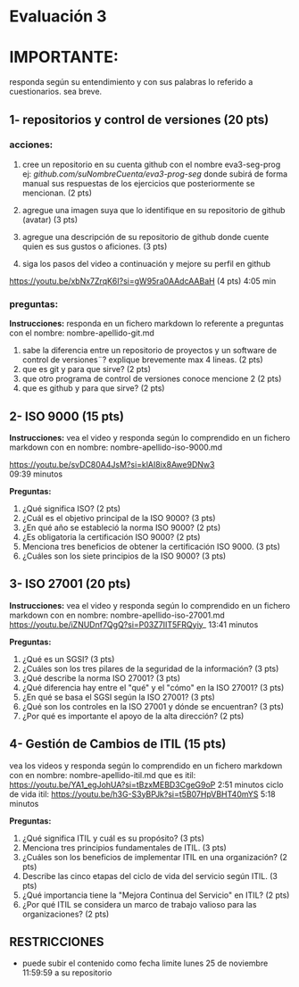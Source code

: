# Evaluación 3 

# IMPORTANTE:
responda según su entendimiento y con sus palabras lo referido a cuestionarios. sea breve.

## 1- repositorios y control de versiones (20 pts)

### acciones:
1. cree un repositorio en su cuenta github con el nombre
eva3-seg-prog ej: *github.com/suNombreCuenta/eva3-prog-seg* 
donde subirá de forma manual sus respuestas de los ejercicios que posteriormente se mencionan. (2 pts)

2. agregue una imagen suya que lo identifique en su repositorio de github (avatar) (3 pts)

3. agregue una descripción de su repositorio de github donde cuente quien es sus gustos o aficiones. (3 pts)

4. siga los pasos del video a continuación y mejore su perfil en github

https://youtu.be/xbNx7ZrqK6I?si=gW95ra0AAdcAABaH (4 pts)
4:05 min

### preguntas:
**Instrucciones:** 
responda en un fichero markdown lo referente a preguntas con el nombre: nombre-apellido-git.md

1. sabe la diferencia entre un repositorio de proyectos y un software de control de versiones¨? explique brevemente max 4 lineas. (2 pts)
2. que es git y para que sirve? (2 pts)
3. que otro programa de control de versiones conoce mencione 2 (2 pts)
4. que es github y para que sirve? (2 pts)

## 2- ISO 9000 (15 pts)
**Instrucciones:** 
vea el video y responda según lo comprendido en un fichero markdown con en nombre: nombre-apellido-iso-9000.md

https://youtu.be/svDC80A4JsM?si=klAI8ix8Awe9DNw3  
09:39 minutos

**Preguntas:**
1. ¿Qué significa ISO? (2 pts)
2. ¿Cuál es el objetivo principal de la ISO 9000? (3 pts)
3. ¿En qué año se estableció la norma ISO 9000? (2 pts)
4. ¿Es obligatoria la certificación ISO 9000? (2 pts)
5. Menciona tres beneficios de obtener la certificación ISO 9000. (3 pts)
6. ¿Cuáles son los siete principios de la ISO 9000? (3 pts)

## 3- ISO 27001 (20 pts)
**Instrucciones:** 
vea el video y responda según lo comprendido en un fichero markdown con en nombre: nombre-apellido-iso-27001.md
https://youtu.be/iZNUDnf7QgQ?si=P03Z7IIT5FRQyiy_
13:41 minutos

**Preguntas:**
1. ¿Qué es un SGSI? (3 pts)
2. ¿Cuáles son los tres pilares de la seguridad de la información? (3 pts)
3. ¿Qué describe la norma ISO 27001? (3 pts)
4. ¿Qué diferencia hay entre el "qué" y el "cómo" en la ISO 27001? (3 pts)
5. ¿En qué se basa el SGSI según la ISO 27001? (3 pts)
6. ¿Qué son los controles en la ISO 27001 y dónde se encuentran? (3 pts)
7. ¿Por qué es importante el apoyo de la alta dirección? (2 pts)

## 4- Gestión de Cambios de ITIL (15 pts)
vea los videos y responda según lo comprendido en un fichero markdown con en nombre: nombre-apellido-itil.md
que es itil:
https://youtu.be/YA1_egJohUA?si=tBzxMEBD3CgeG9oP
2:51 minutos
ciclo de vida itil:
https://youtu.be/h3G-S3yBPJk?si=t5B07HpVBHT40mYS
5:18 minutos

**Preguntas:**
1. ¿Qué significa ITIL y cuál es su propósito? (3 pts)
2. Menciona tres principios fundamentales de ITIL. (3 pts)
3. ¿Cuáles son los beneficios de implementar ITIL en una organización? (2 pts)
4. Describe las cinco etapas del ciclo de vida del servicio según ITIL. (3 pts)
5. ¿Qué importancia tiene la "Mejora Continua del Servicio" en ITIL? (2 pts)
6. ¿Por qué ITIL se considera un marco de trabajo valioso para las organizaciones? (2 pts)


## RESTRICCIONES
- puede subir el contenido como fecha limite lunes 25 de noviembre 11:59:59 a su repositorio